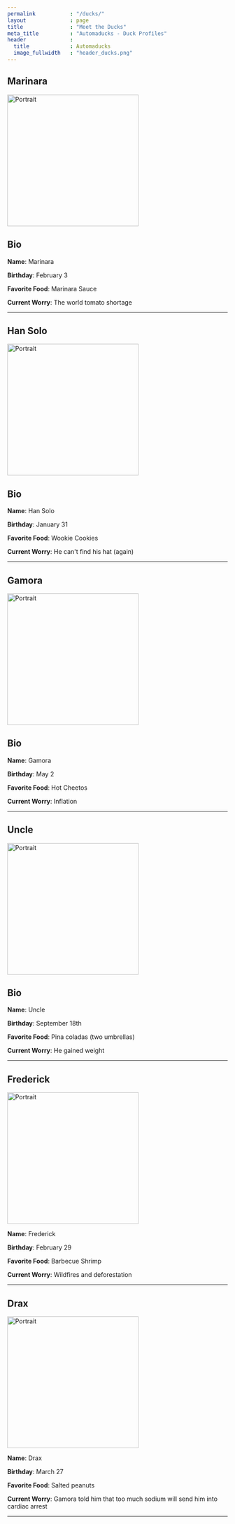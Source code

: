 ```yaml
---
permalink           : "/ducks/"
layout              : page
title               : "Meet the Ducks"
meta_title          : "Automaducks - Duck Profiles"
header              :
  title             : Automaducks
  image_fullwidth   : "header_ducks.png"
---
```

## Marinara

<img src="../images/ducks/marinara.jpg" alt="Portrait" width="300"/>

## Bio

**Name**: Marinara

**Birthday**: February 3

**Favorite Food**: Marinara Sauce

**Current Worry**: The world tomato shortage

---

## Han Solo

<img src="../images/ducks/han_solo.jpg" alt="Portrait" width="300"/>

## Bio

**Name**: Han Solo

**Birthday**: January 31

**Favorite Food**: Wookie Cookies

**Current Worry**: He can't find his hat (again)

---

## Gamora

<img src="../images/ducks/gamora.jpg" alt="Portrait" width="300"/>

## Bio

**Name**: Gamora

**Birthday**: May 2

**Favorite Food**: Hot Cheetos

**Current Worry**: Inflation

---

## Uncle

<img src="../images/ducks/uncle.jpg" alt="Portrait" width="300"/>

## Bio

**Name**: Uncle

**Birthday**: September 18th

**Favorite Food**: Pina coladas (two umbrellas)

**Current Worry**: He gained weight

---

## Frederick

<img src="../images//ducks/frederick.jpg" alt="Portrait" width="300" />

**Name**: Frederick

**Birthday**: February 29

**Favorite Food**: Barbecue Shrimp

**Current Worry**: Wildfires and deforestation

---
## Drax

<img src="../images//ducks/drax.jpg" alt="Portrait" width="300" />

**Name**: Drax

**Birthday**: March 27

**Favorite Food**: Salted peanuts

**Current Worry**: Gamora told him that too much sodium will send him into cardiac arrest

---